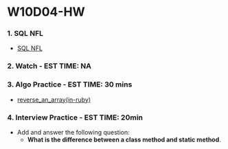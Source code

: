 # W10D04-HW

### 1. SQL NFL
- [SQL NFL](https://git.generalassemb.ly/SEIR-526/sql-nfl)

### 2. Watch - EST TIME: NA

### 3. Algo Practice - EST TIME: 30 mins

- [reverse_an_array(in-ruby)](./algo.md)

### 4.  Interview Practice - EST TIME: 20min
- Add and answer the following question: 
   - **What is the difference between a class method and static method**.



